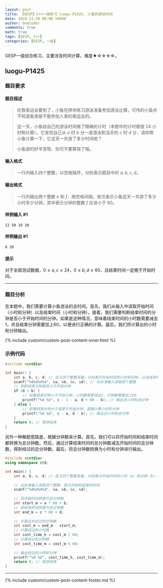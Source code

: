 ```yaml
---
layout: post
title: 【GESP】C++一级练习 luogu-P1425, 小鱼的游泳时间
date: 2024-11-28 08:00 +0800
author: OneCoder
comments: true
math: true
tags: [GESP, C++]
categories: [GESP, 一级]
---
```

GESP一级综合练习，主要涉及时间计算，难度★☆☆☆☆。

<!--more-->

## luogu-P1425

### 题目要求

#### 题目描述

>伦敦奥运会要到了，小鱼在拼命练习游泳准备参加游泳比赛，可怜的小鱼并不知道鱼类是不能参加人类的奥运会的。
>
>这一天，小鱼给自己的游泳时间做了精确的计时（本题中的计时都按 $24$ 小时制计算），它发现自己从 $a$ 时 $b$ 分一直游泳到当天的 $c$ 时 $d$ 分，请你帮小鱼计算一下，它这天一共游了多少时间呢？
>
>小鱼游的好辛苦呀，你可不要算错了哦。

#### 输入格式

>一行内输入四个整数，以空格隔开，分别表示题目中的 $a, b, c, d$。

#### 输出格式

>一行内输出两个整数 $e$ 和 $f$，用空格间隔，依次表示小鱼这天一共游了多少小时多少分钟。其中表示分钟的整数 $f$ 应该小于 $60$。

#### 样例输入 #1

```console
12 50 19 10
```

#### 样例输出 #1

```console
6 20
```

#### 提示

对于全部测试数据，$0\le a,c \le 24$，$0\le b,d \le 60$，且结束时间一定晚于开始时间。

---

### 题目分析

在本题中，我们需要计算小鱼游泳的总时间。首先，我们从输入中读取开始时间（小时和分钟）以及结束时间（小时和分钟）。接着，我们需要判断结束时间的分钟是否小于开始时间的分钟。如果是这种情况，意味着结束时间的小时数需要减去1，并且结束分钟需要加上60，以便进行正确的计算。最后，我们将计算出的小时和分钟输出。

{% include custom/custom-post-content-inner.html %}

### 示例代码

```cpp
#include <cstdio>

int main() {
    int a, b, c, d; // 定义四个整数变量，分别表示开始时间的小时和分钟，以及结束时间的小时和分钟
    scanf("%d%d%d%d", &a, &b, &c, &d); // 从标准输入读取四个整数
    // 判断结束分钟是否小于开始分钟
    if (d < b) {
        // 如果结束分钟小于开始分钟，小时数需要减去1，分钟数需要加上60
        printf("%d %d", c - 1 - a, d + 60 - b); // 输出总小时和总分钟
    } else {
        // 如果结束分钟大于或等于开始分钟，直接计算小时和分钟
        printf("%d %d", c - a, d - b); // 输出总小时和总分钟
    }
    return 0; // 程序结束
}
```

另外一种解题思路是，根据分钟数来计算。首先，我们可以将开始时间和结束时间都转换为总分钟数。然后，通过计算结束时间的总分钟数减去开始时间的总分钟数，得到经过的总分钟数。最后，将总分钟数转换为小时和分钟进行输出。

```cpp
#include <cstdio>
using namespace std;

int main() {
    int a, b, c, d; // 定义四个整数变量，分别表示开始时间的小时（a）和分钟（b），以及结束时间的小时（c）和分钟（d）
    
    // 从标准输入读取四个整数，表示开始和结束的时间
    scanf("%d%d%d%d", &a, &b, &c, &d);
    
    // 将开始时间转换为总分钟数
    int start_m = a * 60 + b; 
    // 将结束时间转换为总分钟数
    int end_m = c * 60 + d; 
    
    // 计算总共经过的分钟数
    int cost_m = end_m - start_m; 
    // 计算经过的小时数
    int cost_time_h = cost_m / 60; 
    // 计算经过的分钟数
    int cost_time_m = cost_m % 60; 
    
    // 输出经过的小时和分钟
    printf("%d %d", cost_time_h, cost_time_m); 
    return 0; // 程序结束
}
```

---

{% include custom/custom-post-content-footer.md %}
